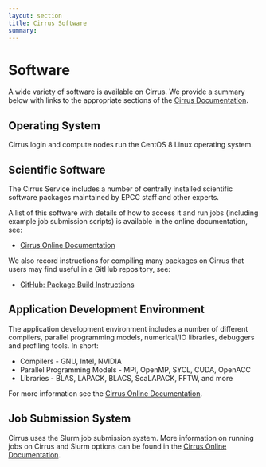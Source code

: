 ```yaml
---
layout: section
title: Cirrus Software
summary:
---
```


Software
========

A wide variety of software is available on Cirrus. We provide a summary below
with links to the appropriate sections of the [Cirrus Documentation](../docs/).

Operating System
----------------

Cirrus login and compute nodes run the CentOS 8 Linux operating system.

Scientific Software
-------------------

The Cirrus Service includes a number of centrally installed scientific software
packages maintained by EPCC staff and other experts.

A list of this software with details of how to access it and run jobs (including
example job submission scripts) is available in the online documentation, see:

* [Cirrus Online Documentation](http://docs.cirrus.ac.uk)

We also record instructions for compiling many packages on Cirrus that users may
find useful in a GitHub repository, see:

* [GitHub: Package Build Instructions](https://github.com/hpc-uk/build-instructions)

Application Development Environment
-----------------------------------

The application development environment includes a number of different compilers,
parallel programming models, numerical/IO libraries, debuggers and profiling tools.
In short:

* Compilers - GNU, Intel, NVIDIA
* Parallel Programming Models - MPI, OpenMP, SYCL, CUDA, OpenACC
* Libraries - BLAS, LAPACK, BLACS, ScaLAPACK, FFTW, and more

For more information see the [Cirrus Online Documentation](http://docs.cirrus.ac.uk).

Job Submission System
---------------------

Cirrus uses the Slurm job submission system. More information on running jobs on
Cirrus and Slurm options can be found in the [Cirrus Online Documentation](http://docs.cirrus.ac.uk).

